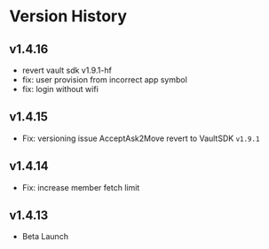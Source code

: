 # Version History

## v1.4.16
- revert vault sdk v1.9.1-hf
- fix: user provision from incorrect app symbol
- fix: login without wifi

## v1.4.15
- Fix: versioning issue AcceptAsk2Move revert to VaultSDK `v1.9.1`

## v1.4.14
- Fix: increase member fetch limit

## v1.4.13
- Beta Launch
